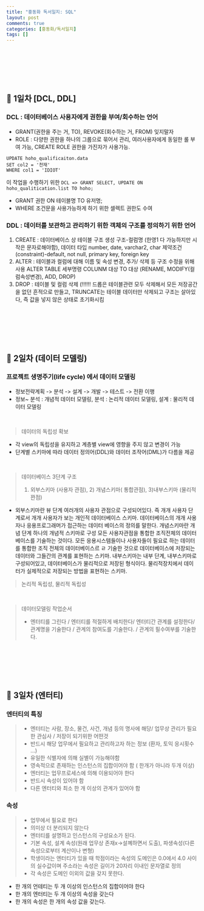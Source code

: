 ```yaml
---
title: "홍동화 독서일지: SQL"
layout: post
comments: true
categories: [홍동화/독서일지]
tags: []
---
```


<br/><br/><br/><br/><br/>

## 📌 1일차 [DCL, DDL]
### DCL : 데이터베이스 사용자에게 권한을 부여/회수하는 언어
- GRANT(권한을 주는 거, TO), REVOKE(회수하는 거, FROM) 잊지말자
- ROLE : 다양한 권한을 하나의 그룹으로 묶어서 관리, 여러사용자에게 동일한 롤 부여 가능, CREATE ROLE 권한을 가진자가 사용가능. 
```
UPDATE hoho_qualificaiton.data
SET col2 = '천재'
WHERE col1 = 'IDIOT'
```
이 작업을 수행하기 위한 ```DCL => GRANT SELECT, UPDATE ON hoho_qualitication.list TO hoho;```
- GRANT 권한 ON 테이블명 TO 유저명;
- WHERE 조건문을 사용가능하게 하기 위한 셀렉트 권한도 수여

### DDL : 데이터를 보관하고 관리하기 위한 객체의 구조를 정의하기 위한 언어
1. CREATE : 데이터베이스 상 테이블 구조 생성
      구조-컬럼명 (한영1 다 가능하지만 시작은 문자로해야함), 데이터 타입 number, date, varchar2, char
      제약조건(constraint)-default, not null, primary key, foreign key
2. ALTER : 테이블과 컬럼에 대해 이름 및 속성 변경, 추가/ 삭제 등 구조 수정을 위해 사용
    ALTER TABLE 세부명령 COLUNM 대상 TO 대상 
    (RENAME, MODIFY(컬럼속성변경), ADD, DROP)
3. DROP : 테이블 및 컬럼 삭제 (!!!!!! 드롭은 테이블관련 모두 삭제해서 모든 저장공간을 없던 흔적으로 만들고,
                          TRUNCATE는 테이블 데이터만 삭제되고 구조는 살아있다, 즉 값을 넣지 않은 상태로 초기화시킴
                          
                          


<br/><br/><br/><br/><br/>

                          

## 📌 2일차 (데이터 모델링)
### 프로젝트 생명주기(life cycle) 에서 데이터 모델링
- 정보전략계획 -> 분석 -> 설계 -> 개발 -> 테스트 -> 전환 이행
- 정보~ 분석 : 개념적 데이터 모델링, 분석 : 논리적 데이터 모델링, 설계 : 물리적 데이터 모델링
<br/>

> 데이터의 독립성 확보
- 각 view의 독립성을 유지하고 계층별 view에 영향을 주지 않고 변경이 가능
- 단계별 스키마에 따라 데이터 정의어(DDL)와 데이터 조작어(DML)가 다름을 제공

<br/>

> 데이터베이스 3단계 구조
> 1) 외부스키마 (사용자 관점), 2) 개념스키마( 통합관점), 3)내부스키마 (물리적 꽌점)
- 외부스키마란 뷰 단계 여러개의 사용자 관점으로 구성되어있다. 즉 개개 사용자 단계로서 개개 사용자가 보는 개인적 데이터베이스 스키마. 데이터베이스의 개개 사용자나 응용프로그래머가 접근하는 데이터 베이스의 정의를 말한다. 개념스키마란 개념 단계 하나의 개념적 스키마로 구성 모든 사용자관점을 통합한 조직전체의 데이터베이스를 기술하는 것이다. 모든 응용시스템들이나 사용자들이 필요로 하는 데이터를 통합한 조직 전체의 데이터베이스르 ㄹ 기술한 것으로 데이터베이스에 저장되는 데이터와 그들간의 관계를 표현하는 스키마. 내부스키마는 내부 단계, 내부스키마로 구성되어있고, 데이터베이스가 물리적으로 저장된 형식이다. 물리적장치에서 데이터가 실제적으로 저장되는 방법을 표현하는 스키마.
> 논리적 독립성, 물리적 독립성
<br/>

> 데이터모델링 작업순서
> - 엔터티를 그린다 / 엔터티를 적절하게 배치한다/ 엔터티간 관계를 설정한다/ 관계명을 기술한다 / 관계의 참여도를 기술한다. / 관계의 필수여부를 기술한다.

<br/><br/><br/><br/><br/>

## 📌 3일차 (엔터티)
### 엔터티의 특징
> - 엔터티는 사람, 장소, 물건, 사건, 개념 등의 명사에 해당/ 업무상 관리가 필요한 관심사 / 저장이 되기위한 어떤것
> - 반드시 해당 업무에서 필요하고 관리하고자 하는 정보 (환자, 토익 응시횟수 ...)
> - 유일한 식별자에 의해 실별이 가능해야함
> - 영속적으로 존재하는 인스턴스의 집합이어야 함 ( 한개가 아니라 두개 이상)
> - 엔터티는 업무프로세스에 의해 이용되어야 한다
> - 반드시 속성이 있어야 함
> - 다른 엔터티와 최소 한 개 이상의 관계가 있어야 함

### 속성
> - 업무에서 필요로 한다
> - 의미상 더 분리되지 않는다
> - 엔터티를 설명하고 인스턴스의 구성요소가 된다.
> - 기본 속성, 설계 속성(원래 업무상 존재x->설꼐하면서 도출), 파생속성(다른 속성으로부터 계산이나 변형)
> - 학생이라는 엔터티가 있을 때 학점이라는 속성의 도메인은 0.0에서 4.0 사이의 실수값이며 주소라는 속성은 길이가 20자리 이내인 문자열로 정의
> - 각 속성은 도메인 이외의 값을 갖지 못한다.


* 한 개의 언테티는 두 개 이상의 인스턴스의 집합이어야 한다
* 한 개의 엔터티는 두 개 이상의 속성을 갖는다
* 한 개의 속성은 한 개의 속성 값을 갖는다.
